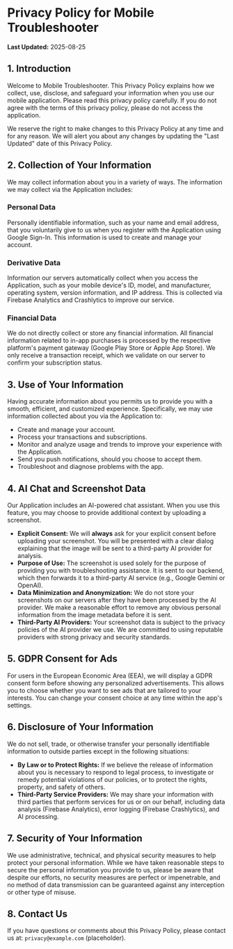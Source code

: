 # Privacy Policy for Mobile Troubleshooter

**Last Updated:** 2025-08-25

## 1. Introduction

Welcome to Mobile Troubleshooter. This Privacy Policy explains how we collect, use, disclose, and safeguard your information when you use our mobile application. Please read this privacy policy carefully. If you do not agree with the terms of this privacy policy, please do not access the application.

We reserve the right to make changes to this Privacy Policy at any time and for any reason. We will alert you about any changes by updating the "Last Updated" date of this Privacy Policy.

## 2. Collection of Your Information

We may collect information about you in a variety of ways. The information we may collect via the Application includes:

### Personal Data

Personally identifiable information, such as your name and email address, that you voluntarily give to us when you register with the Application using Google Sign-In. This information is used to create and manage your account.

### Derivative Data

Information our servers automatically collect when you access the Application, such as your mobile device's ID, model, and manufacturer, operating system, version information, and IP address. This is collected via Firebase Analytics and Crashlytics to improve our service.

### Financial Data

We do not directly collect or store any financial information. All financial information related to in-app purchases is processed by the respective platform's payment gateway (Google Play Store or Apple App Store). We only receive a transaction receipt, which we validate on our server to confirm your subscription status.

## 3. Use of Your Information

Having accurate information about you permits us to provide you with a smooth, efficient, and customized experience. Specifically, we may use information collected about you via the Application to:

- Create and manage your account.
- Process your transactions and subscriptions.
- Monitor and analyze usage and trends to improve your experience with the Application.
- Send you push notifications, should you choose to accept them.
- Troubleshoot and diagnose problems with the app.

## 4. AI Chat and Screenshot Data

Our Application includes an AI-powered chat assistant. When you use this feature, you may choose to provide additional context by uploading a screenshot.

- **Explicit Consent:** We will **always** ask for your explicit consent before uploading your screenshot. You will be presented with a clear dialog explaining that the image will be sent to a third-party AI provider for analysis.
- **Purpose of Use:** The screenshot is used solely for the purpose of providing you with troubleshooting assistance. It is sent to our backend, which then forwards it to a third-party AI service (e.g., Google Gemini or OpenAI).
- **Data Minimization and Anonymization:** We do not store your screenshots on our servers after they have been processed by the AI provider. We make a reasonable effort to remove any obvious personal information from the image metadata before it is sent.
- **Third-Party AI Providers:** Your screenshot data is subject to the privacy policies of the AI provider we use. We are committed to using reputable providers with strong privacy and security standards.

## 5. GDPR Consent for Ads

For users in the European Economic Area (EEA), we will display a GDPR consent form before showing any personalized advertisements. This allows you to choose whether you want to see ads that are tailored to your interests. You can change your consent choice at any time within the app's settings.

## 6. Disclosure of Your Information

We do not sell, trade, or otherwise transfer your personally identifiable information to outside parties except in the following situations:

- **By Law or to Protect Rights:** If we believe the release of information about you is necessary to respond to legal process, to investigate or remedy potential violations of our policies, or to protect the rights, property, and safety of others.
- **Third-Party Service Providers:** We may share your information with third parties that perform services for us or on our behalf, including data analysis (Firebase Analytics), error logging (Firebase Crashlytics), and AI processing.

## 7. Security of Your Information

We use administrative, technical, and physical security measures to help protect your personal information. While we have taken reasonable steps to secure the personal information you provide to us, please be aware that despite our efforts, no security measures are perfect or impenetrable, and no method of data transmission can be guaranteed against any interception or other type of misuse.

## 8. Contact Us

If you have questions or comments about this Privacy Policy, please contact us at: `privacy@example.com` (placeholder).

